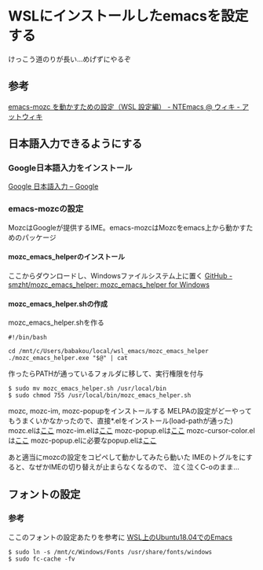 # WSLにインストールしたemacsを設定する

けっこう道のりが長い...めげずにやるぞ

## 参考
[emacs-mozc を動かすための設定（WSL 設定編） - NTEmacs @ ウィキ - アットウィキ](https://www49.atwiki.jp/ntemacs/pages/61.html)

## 日本語入力できるようにする
### Google日本語入力をインストール
[Google 日本語入力 – Google](https://www.google.co.jp/ime/)

### emacs-mozcの設定
MozcはGoogleが提供するIME。emacs-mozcはMozcをemacs上から動かすためのパッケージ

#### mozc_emacs_helperのインストール
ここからダウンロードし、Windowsファイルシステム上に置く
[GitHub - smzht/mozc_emacs_helper: mozc_emacs_helper for Windows](https://github.com/smzht/mozc_emacs_helper)

#### mozc_emacs_helper.shの作成
mozc_emacs_helper.shを作る
```
#!/bin/bash

cd /mnt/c/Users/babakou/local/wsl_emacs/mozc_emacs_helper
./mozc_emacs_helper.exe "$@" | cat
```

作ったらPATHが通っているフォルダに移して、実行権限を付与
```
$ sudo mv mozc_emacs_helper.sh /usr/local/bin
$ sudo chmod 755 /usr/local/bin/mozc_emacs_helper.sh
```

mozc, mozc-im, mozc-popupをインストールする
MELPAの設定がどーやってもうまくいかなかったので、直接*.elをインストール(load-pathが通った)
mozc.elは[ここ](https://github.com/google/mozc/blob/master/src/unix/emacs/mozc.el)
mozc-im.elは[ここ](https://github.com/d5884/mozc-im/blob/master/mozc-im.el)
mozc-popup.elは[ここ](https://github.com/d5884/mozc-popup/blob/master/mozc-popup.el)
mozc-cursor-color.elは[ここ](https://github.com/iRi-E/mozc-el-extensions/blob/master/mozc-cursor-color.el)
mozc-popup.elに必要なpopup.elは[ここ](https://github.com/auto-complete/popup-el/blob/master/popup.el)

あと適当にmozcの設定をコピペして動かしてみたら動いた
IMEのトグルを<zenkaku-hankaku>にすると、なぜかIMEの切り替えが止まらなくなるので、
泣く泣くC-oのまま...

## フォントの設定
### 参考
ここのフォントの設定あたりを参考に
[WSL上のUbuntu18.04でのEmacs](http://www.aise.ics.saitama-u.ac.jp/~gotoh/EmacsUbuntu1804onWSL.html)

```
$ sudo ln -s /mnt/c/Windows/Fonts /usr/share/fonts/windows
$ sudo fc-cache -fv
```
